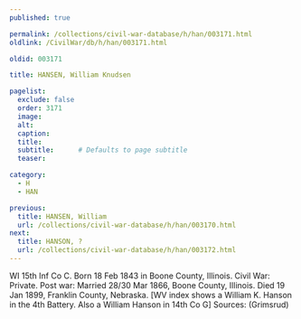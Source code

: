 ```yaml
---
published: true

permalink: /collections/civil-war-database/h/han/003171.html
oldlink: /CivilWar/db/h/han/003171.html

oldid: 003171

title: HANSEN, William Knudsen

pagelist:
  exclude: false
  order: 3171
  image: 
  alt:
  caption:
  title:
  subtitle:      # Defaults to page subtitle
  teaser:

category: 
  - H 
  - HAN

previous:
  title: HANSEN, William
  url: /collections/civil-war-database/h/han/003170.html  
next:
  title: HANSON, ?
  url: /collections/civil-war-database/h/han/003172.html   
---
```

WI 15th Inf Co C. Born 18 Feb 1843 in Boone County, Illinois. Civil War: Private. Post war: Married 28/30 Mar 1866, Boone County, Illinois. Died 19 Jan 1899, Franklin County, Nebraska. [WV index shows a William K. Hanson in the 4th Battery. Also a William Hanson in 14th Co G] Sources: (Grimsrud)